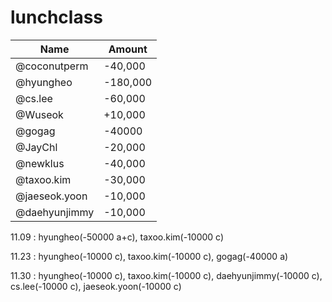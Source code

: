 # lunchclass

Name          | Amount  |
------------- |---------|
@coconutperm  | -40,000 |
@hyungheo     | -180,000 |
@cs.lee       | -60,000 |
@Wuseok       | +10,000 |
@gogag        | -40000  |
@JayChl       | -20,000 |
@newklus      | -40,000 |
@taxoo.kim    | -30,000 |
@jaeseok.yoon | -10,000 |
@daehyunjimmy | -10,000 |

11.09 : hyungheo(-50000 a+c), taxoo.kim(-10000 c)

11.23 : hyungheo(-10000 c), taxoo.kim(-10000 c), gogag(-40000 a)

11.30 : hyungheo(-10000 c), taxoo.kim(-10000 c), daehyunjimmy(-10000 c), cs.lee(-10000 c), jaeseok.yoon(-10000 c)
